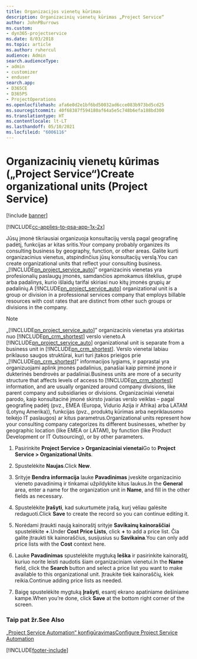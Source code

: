 ```yaml
---
title: Organizacijos vienetų kūrimas
description: Organizacinių vienetų kūrimas „Project Service“
author: JohnPBurrows
ms.custom:
- dyn365-projectservice
ms.date: 8/03/2018
ms.topic: article
ms.author: ruhercul
audience: Admin
search.audienceType:
- admin
- customizer
- enduser
search.app:
- D365CE
- D365PS
- ProjectOperations
ms.openlocfilehash: afa6e0d2e1bf6bd50032ad6cce083b973bd5cd25
ms.sourcegitcommit: 40f68387f594180af64a5e5c748b6efa188bd300
ms.translationtype: HT
ms.contentlocale: lt-LT
ms.lasthandoff: 05/10/2021
ms.locfileid: "6006116"
---
```

# <a name="create-organizational-units-project-service"></a><span data-ttu-id="317b3-103">Organizacinių vienetų kūrimas („Project Service“)</span><span class="sxs-lookup"><span data-stu-id="317b3-103">Create organizational units (Project Service)</span></span>

[!include [banner](../includes/psa-now-project-operations.md)]

[!INCLUDE[cc-applies-to-psa-app-1x-2x](../includes/cc-applies-to-psa-app-1x-2x.md)]

<span data-ttu-id="317b3-104">Jūsų įmonė tikriausiai organizuoja konsultacijų verslą pagal geografinę padėtį, funkcijas ar kitas sritis.</span><span class="sxs-lookup"><span data-stu-id="317b3-104">Your company probably organizes its consulting business by geography, function, or other areas.</span></span> <span data-ttu-id="317b3-105">Galite kurti organizacinius vienetus, atspindinčius jūsų konsultacijų verslą.</span><span class="sxs-lookup"><span data-stu-id="317b3-105">You can create organizational units that reflect your consulting business.</span></span> <span data-ttu-id="317b3-106">„[!INCLUDE[pn_project_service_auto](../includes/pn-project-service-auto.md)]” organizacinis vienetas yra profesionalių paslaugų įmonės, samdančios apmokamus išteklius, grupė arba padalinys, kurio išlaidų tarifai skiriasi nuo kitų įmonės grupių ar padalinių.</span><span class="sxs-lookup"><span data-stu-id="317b3-106">A [!INCLUDE[pn_project_service_auto](../includes/pn-project-service-auto.md)] organizational unit is a group or division in a professional services company that employs billable resources with cost rates that are distinct from other such groups or divisions in the company.</span></span>  
  
> [!NOTE]
>  <span data-ttu-id="317b3-107">„[!INCLUDE[pn_project_service_auto](../includes/pn-project-service-auto.md)]” organizacinis vienetas yra atskirtas nuo [!INCLUDE[pn_crm_shortest](../includes/pn-crm-shortest.md)] verslo vieneto.</span><span class="sxs-lookup"><span data-stu-id="317b3-107">A [!INCLUDE[pn_project_service_auto](../includes/pn-project-service-auto.md)] organizational unit is separate from a business unit in [!INCLUDE[pn_crm_shortest](../includes/pn-crm-shortest.md)].</span></span> <span data-ttu-id="317b3-108">Verslo vienetai labiau priklauso saugos struktūrai, kuri turi įtakos prieigos prie „[!INCLUDE[pn_crm_shortest](../includes/pn-crm-shortest.md)]” informacijos lygiams, ir paprastai yra organizuojami aplink įmonės padalinius, panašiai kaip pirminė įmonė ir dukterinės bendrovės ar padaliniai.</span><span class="sxs-lookup"><span data-stu-id="317b3-108">Business units are more of a security structure that affects levels of access to [!INCLUDE[pn_crm_shortest](../includes/pn-crm-shortest.md)] information, and are usually organized around company divisions, like parent company and subsidiaries or divisions.</span></span> <span data-ttu-id="317b3-109">Organizaciniai vienetai parodo, kaip konsultacinė įmonė skirsto įvairias verslo veiklas – pagal geografinę padėtį (pvz., EMEA (Europa, Vidurio Azija ir Afrika) arba LATAM (Lotynų Amerika)), funkcijas (pvz., produktų kūrimas arba nepriklausomo teikėjo IT paslaugos) ar kitus parametrus.</span><span class="sxs-lookup"><span data-stu-id="317b3-109">Organizational units represent how your consulting company categorizes its different businesses, whether by geographic location (like EMEA or LATAM), by function (like Product Development or IT Outsourcing), or by other parameters.</span></span>  
  
1.  <span data-ttu-id="317b3-110">Pasirinkite **Project Service > Organizaciniai vienetai**</span><span class="sxs-lookup"><span data-stu-id="317b3-110">Go to **Project Service > Organizational Units**.</span></span>  
  
2.  <span data-ttu-id="317b3-111">Spustelėkite **Naujas**.</span><span class="sxs-lookup"><span data-stu-id="317b3-111">Click **New**.</span></span>  
  
3.  <span data-ttu-id="317b3-112">Srityje **Bendra informacija** lauke **Pavadinimas** įveskite organizacinio vieneto pavadinimą ir tinkamai užpildykite kitus laukus.</span><span class="sxs-lookup"><span data-stu-id="317b3-112">In the **General** area, enter a name for the organization unit in **Name**, and fill in the other fields as necessary.</span></span>  
  
4.  <span data-ttu-id="317b3-113">Spustelėkite **Įrašyti**, kad sukurtumėte įrašą, kurį vėliau galėsite redaguoti.</span><span class="sxs-lookup"><span data-stu-id="317b3-113">Click **Save** to create the record so you can continue editing it.</span></span>  
  
5.  <span data-ttu-id="317b3-114">Norėdami įtraukti naują kainoraštį srityje **Savikainų kainoraščiai** spustelėkite **+**.</span><span class="sxs-lookup"><span data-stu-id="317b3-114">Under **Cost Price Lists**, click **+** to add a price list.</span></span> <span data-ttu-id="317b3-115">Čia galite įtraukti tik kainoraščius, susijusius su **Savikaina**.</span><span class="sxs-lookup"><span data-stu-id="317b3-115">You can only add price lists with the **Cost** context here.</span></span>  
  
6.  <span data-ttu-id="317b3-116">Lauke **Pavadinimas** spustelėkite mygtuką **Ieška** ir pasirinkite kainoraštį, kuriuo norite leisti naudotis šiam organizaciniam vienetui.</span><span class="sxs-lookup"><span data-stu-id="317b3-116">In the **Name** field, click the **Search** button and select a price list you want to make available to this organizational unit.</span></span> <span data-ttu-id="317b3-117">Įtraukite tiek kainoraščių, kiek reikia.</span><span class="sxs-lookup"><span data-stu-id="317b3-117">Continue adding price lists as needed.</span></span>  
  
7.  <span data-ttu-id="317b3-118">Baigę spustelėkite mygtuką **Įrašyti**, esantį ekrano apatiniame dešiniame kampe.</span><span class="sxs-lookup"><span data-stu-id="317b3-118">When you’re done, click **Save** at the bottom right corner of the screen.</span></span>  
  
### <a name="see-also"></a><span data-ttu-id="317b3-119">Taip pat žr.</span><span class="sxs-lookup"><span data-stu-id="317b3-119">See Also</span></span>  
 [<span data-ttu-id="317b3-120">„Project Service Automation“ konfigūravimas</span><span class="sxs-lookup"><span data-stu-id="317b3-120">Configure Project Service Automation</span></span>](../psa/configure.md)


[!INCLUDE[footer-include](../includes/footer-banner.md)]